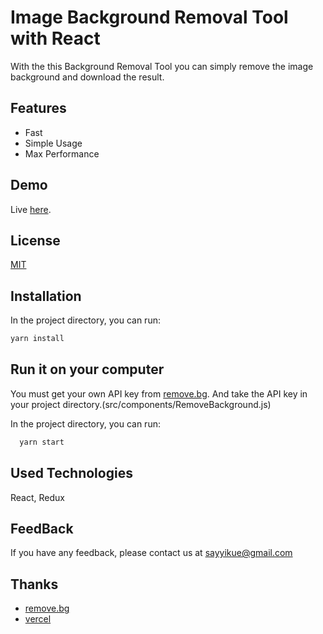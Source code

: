 

# Image Background Removal Tool with React

With the this Background Removal Tool you can simply remove the image background and download the result.

## Features

- Fast
- Simple Usage
- Max Performance

## Demo

Live [here](https://remove-img-background.vercel.app/).


## License

[MIT](https://choosealicense.com/licenses/mit/)


## Installation

In the project directory, you can run:

```bash 
yarn install

```

## Run it on your computer
You must get your own API key from [remove.bg](https://remove.bg/).
And take the API key in your project directory.(src/components/RemoveBackground.js)

In the project directory, you can run:
```bash
  yarn start
```


## Used Technologies

 React, Redux


## FeedBack

If you have any feedback, please contact us at sayyikue@gmail.com

  

## Thanks
- [remove.bg](https://remove.bg/)
- [vercel](https://vercel.com/)
